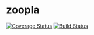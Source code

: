 # zoopla
[![Coverage Status](https://coveralls.io/repos/github/mehmetbltt23/zoopla/badge.svg?branch=main)](https://coveralls.io/github/mehmetbltt23/zoopla?branch=main)
[![Build Status](https://travis-ci.org/mehmetbltt23/zoopla.svg?branch=main)](https://travis-ci.org/mehmetbltt23/zoopla)